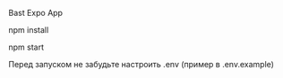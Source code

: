 Bast Expo App

npm install

npm start


Перед запуском не забудьте настроить .env (пример в .env.example)